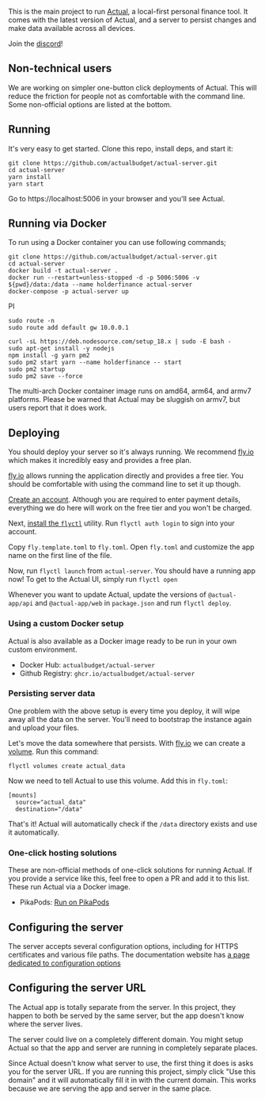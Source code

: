 This is the main project to run [Actual](https://github.com/actualbudget/actual), a local-first personal finance tool. It comes with the latest version of Actual, and a server to persist changes and make data available across all devices.

Join the [discord](https://discord.gg/pRYNYr4W5A)!

## Non-technical users

We are working on simpler one-button click deployments of Actual. This will reduce the friction for people not as comfortable with the command line. Some non-official options are listed at the bottom.

## Running

It's very easy to get started. Clone this repo, install deps, and start it:

```
git clone https://github.com/actualbudget/actual-server.git
cd actual-server
yarn install
yarn start
```

Go to https://localhost:5006 in your browser and you'll see Actual.

## Running via Docker

To run using a Docker container you can use following commands;

```
git clone https://github.com/actualbudget/actual-server.git
cd actual-server
docker build -t actual-server .
docker run --restart=unless-stopped -d -p 5006:5006 -v ${pwd}/data:/data --name holderfinance actual-server
docker-compose -p actual-server up
```

PI
```
sudo route -n
sudo route add default gw 10.0.0.1

curl -sL https://deb.nodesource.com/setup_18.x | sudo -E bash -
sudo apt-get install -y nodejs
npm install -g yarn pm2
sudo pm2 start yarn --name holderfinance -- start
sudo pm2 startup
sudo pm2 save --force
 ```
The multi-arch Docker container image runs on amd64, arm64, and armv7 platforms. Please be warned that Actual may be sluggish on armv7, but users report that it does work.

## Deploying

You should deploy your server so it's always running. We recommend [fly.io](https://fly.io) which makes it incredibly easy and provides a free plan.

[fly.io](https://fly.io) allows running the application directly and provides a free tier. You should be comfortable with using the command line to set it up though.

[Create an account](https://fly.io/app/sign-in). Although you are required to enter payment details, everything we do here will work on the free tier and you won't be charged.

Next, [install the `flyctl`](https://fly.io/docs/flyctl/installing/) utility. Run `flyctl auth login` to sign into your account.

Copy `fly.template.toml` to `fly.toml`. Open `fly.toml` and customize the app name on the first line of the file.

Now, run `flyctl launch` from `actual-server`. You should have a running app now! To get to the Actual UI, simply run `flyctl open`

Whenever you want to update Actual, update the versions of `@actual-app/api` and `@actual-app/web` in `package.json` and run `flyctl deploy`.

### Using a custom Docker setup

Actual is also available as a Docker image ready to be run in your own custom environment.

- Docker Hub: `actualbudget/actual-server`
- Github Registry: `ghcr.io/actualbudget/actual-server`

### Persisting server data

One problem with the above setup is every time you deploy, it will wipe away all the data on the server. You'll need to bootstrap the instance again and upload your files.

Let's move the data somewhere that persists. With [fly.io](https://fly.io) we can create a [volume](https://fly.io/docs/reference/volumes/). Run this command:

```
flyctl volumes create actual_data
```

Now we need to tell Actual to use this volume. Add this in `fly.toml`:

```
[mounts]
  source="actual_data"
  destination="/data"
```

That's it! Actual will automatically check if the `/data` directory exists and use it automatically.

### One-click hosting solutions

These are non-official methods of one-click solutions for running Actual. If you provide a service like this, feel free to open a PR and add it to this list. These run Actual via a Docker image.

- PikaPods: [Run on PikaPods](https://www.pikapods.com/pods?run=actual)

## Configuring the server

The server accepts several configuration options, including for HTTPS certificates and various file paths. The documentation website has [a page dedicated to configuration options](https://actualbudget.github.io/docs/Installing/Configuration)

## Configuring the server URL

The Actual app is totally separate from the server. In this project, they happen to both be served by the same server, but the app doesn't know where the server lives.

The server could live on a completely different domain. You might setup Actual so that the app and server are running in completely separate places.

Since Actual doesn't know what server to use, the first thing it does is asks you for the server URL. If you are running this project, simply click "Use this domain" and it will automatically fill it in with the current domain. This works because we are serving the app and server in the same place.
